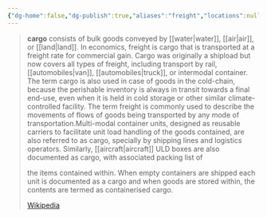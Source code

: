 ```yaml
---
{"dg-home":false,"dg-publish":true,"aliases":"freight","locations":null,"tag":"logistics","date":null,"title":"cargo","permalink":"/cargo/","dgHomeLink":true,"dgPassFrontmatter":true}
---
```


> **cargo** consists of bulk goods conveyed by [[water|water]], [[air|air]], or [[land|land]]. In economics, freight is cargo that is transported at a freight rate for commercial gain. Cargo was originally a shipload but now covers all types of freight, including transport by rail, [[automobiles|van]], [[automobiles|truck]], or intermodal container. The term cargo is also used in case of goods in the cold-chain, because the perishable inventory is always in transit towards a final end-use, even when it is held in cold storage or other similar climate-controlled facility. The term freight is commonly used to describe the movements of flows of goods being transported by any mode of transportation.Multi-modal container units, designed as reusable carriers to facilitate unit load handling of the goods contained, are also referred to as cargo, specially by shipping lines and logistics operators. Similarly, [[aircraft|aircraft]] ULD boxes are also documented as cargo, with associated packing list of
>
> the items contained within. When empty containers are shipped each unit is documented as a cargo and when goods are stored within, the contents are termed as containerised cargo.
>
> [Wikipedia](https://en.wikipedia.org/wiki/Cargo)
